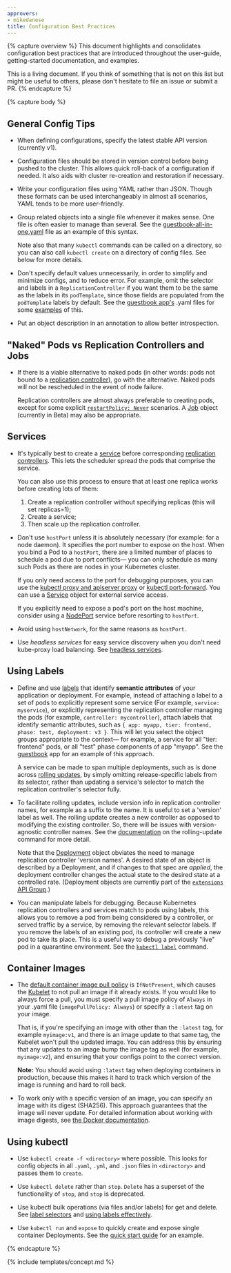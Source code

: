 ```yaml
---
approvers:
- mikedanese
title: Configuration Best Practices
---
```


{% capture overview %}
This document highlights and consolidates configuration best practices that are introduced throughout the user-guide, getting-started documentation, and examples.

This is a living document. If you think of something that is not on this list but might be useful to others, please don't hesitate to file an issue or submit a PR.
{% endcapture %}

{% capture body %}
## General Config Tips

- When defining configurations, specify the latest stable API version (currently v1).

- Configuration files should be stored in version control before being pushed to the cluster. This allows quick roll-back of a configuration if needed. It also aids with cluster re-creation and restoration if necessary.

- Write your configuration files using YAML rather than JSON. Though these formats can be used interchangeably in almost all scenarios, YAML tends to be more user-friendly.

- Group related objects into a single file whenever it makes sense. One file is often easier to manage than several. See the [guestbook-all-in-one.yaml](https://github.com/kubernetes/kubernetes/tree/{{page.githubbranch}}/examples/guestbook/all-in-one/guestbook-all-in-one.yaml) file as an example of this syntax.

  Note also that many `kubectl` commands can be called on a directory, so you can also call `kubectl create` on a directory of config files. See below for more details.

- Don't specify default values unnecessarily, in order to simplify and minimize configs, and to reduce error. For example, omit the selector and labels in a `ReplicationController` if you want them to be the same as the labels in its `podTemplate`, since those fields are populated from the `podTemplate` labels by default. See the [guestbook app's](https://github.com/kubernetes/kubernetes/tree/{{page.githubbranch}}/examples/guestbook/) .yaml files for some [examples](https://github.com/kubernetes/kubernetes/tree/{{page.githubbranch}}/examples/guestbook/frontend-deployment.yaml) of this.

- Put an object description in an annotation to allow better introspection.


## "Naked" Pods vs Replication Controllers and Jobs

- If there is a viable alternative to naked pods (in other words: pods not bound to a [replication controller](/docs/user-guide/replication-controller)), go with the alternative. Naked pods will not be rescheduled in the event of node failure.

  Replication controllers are almost always preferable to creating pods, except for some explicit [`restartPolicy: Never`](/docs/concepts/workloads/pods/pod-lifecycle/#restart-policy) scenarios. A [Job](/docs/concepts/jobs/run-to-completion-finite-workloads/) object (currently in Beta) may also be appropriate.


## Services

- It's typically best to create a [service](/docs/concepts/services-networking/service//) before corresponding [replication controllers](/docs/concepts/workloads/controllers/replicationcontroller/). This lets the scheduler spread the pods that comprise the service.

  You can also use this process to ensure that at least one replica works before creating lots of them:

    1. Create a replication controller without specifying replicas (this will set replicas=1);
    2. Create a service;
    3. Then scale up the replication controller.

- Don't use `hostPort` unless it is absolutely necessary (for example: for a node daemon). It specifies the port number to expose on the host. When you bind a Pod to a `hostPort`, there are a limited number of places to schedule a pod due to port conflicts— you can only schedule as many such Pods as there are nodes in your Kubernetes cluster.

  If you only need access to the port for debugging purposes, you can use the [kubectl proxy and apiserver proxy](/docs/tasks/access-kubernetes-api/http-proxy-access-api/) or [kubectl port-forward](/docs/tasks/access-application-cluster/port-forward-access-application-cluster/).
  You can use a [Service](/docs/concepts/services-networking/service//) object for external service access.

  If you explicitly need to expose a pod's port on the host machine, consider using a [NodePort](/docs/user-guide/services/#type-nodeport) service before resorting to `hostPort`.

- Avoid using `hostNetwork`, for the same reasons as `hostPort`.

- Use _headless services_ for easy service discovery when you don't need kube-proxy load balancing. See [headless services](/docs/user-guide/services/#headless-services).

## Using Labels

- Define and use [labels](/docs/user-guide/labels/) that identify __semantic attributes__ of your application or deployment. For example, instead of attaching a label to a set of pods to explicitly represent some service (For example, `service: myservice`), or explicitly representing the replication controller managing the pods  (for example, `controller: mycontroller`), attach labels that identify semantic attributes, such as `{ app: myapp, tier: frontend, phase: test, deployment: v3 }`. This will let you select the object groups appropriate to the context— for example, a service for all "tier: frontend" pods, or all "test" phase components of app "myapp". See the [guestbook](https://github.com/kubernetes/kubernetes/tree/{{page.githubbranch}}/examples/guestbook/) app for an example of this approach.

  A service can be made to span multiple deployments, such as is done across [rolling updates](/docs/tasks/run-application/rolling-update-replication-controller/), by simply omitting release-specific labels from its selector, rather than updating a service's selector to match the replication controller's selector fully.

- To facilitate rolling updates, include version info in replication controller names, for example as a suffix to the name. It is useful to set a 'version' label as well. The rolling update creates a new controller as opposed to modifying the existing controller. So, there will be issues with version-agnostic controller names. See the [documentation](/docs/tasks/run-application/rolling-update-replication-controller/) on the rolling-update command for more detail.

  Note that the [Deployment](/docs/concepts/workloads/controllers/deployment/) object obviates the need to manage replication controller 'version names'. A desired state of an object is described by a Deployment, and if changes to that spec are _applied_, the deployment controller changes the actual state to the desired state at a controlled rate. (Deployment objects are currently part of the [`extensions` API Group](/docs/concepts/overview/kubernetes-api/#api-groups).)

- You can manipulate labels for debugging. Because Kubernetes replication controllers and services match to pods using labels, this allows you to remove a pod from being considered by a controller, or served traffic by a service, by removing the relevant selector labels. If you remove the labels of an existing pod, its controller will create a new pod to take its place. This is a useful way to debug a previously "live" pod in a quarantine environment. See the [`kubectl label`](/docs/concepts/overview/working-with-objects/labels/) command.

## Container Images

- The [default container image pull policy](/docs/concepts/containers/images/) is `IfNotPresent`, which causes the [Kubelet](/docs/admin/kubelet/) to not pull an image if it already exists. If you would like to always force a pull, you must specify a pull image policy of `Always` in your .yaml file (`imagePullPolicy: Always`) or specify a `:latest` tag on your image.

  That is, if you're specifying an image with other than the `:latest` tag, for example `myimage:v1`, and there is an image update to that same tag, the Kubelet won't pull the updated image. You can address this by ensuring that any updates to an image bump the image tag as well (for example, `myimage:v2`), and ensuring that your configs point to the correct version.

  **Note:** You should avoid using `:latest` tag when deploying containers in production, because this makes it hard to track which version of the image is running and hard to roll back.

- To work only with a specific version of an image, you can specify an image with its digest (SHA256). This approach guarantees that the image will never update. For detailed information about working with image digests, see [the Docker documentation](https://docs.docker.com/engine/reference/commandline/pull/#pull-an-image-by-digest-immutable-identifier).

## Using kubectl

- Use `kubectl create -f <directory>` where possible. This looks for config objects in all `.yaml`, `.yml`, and `.json` files in `<directory>` and passes them to `create`.

- Use `kubectl delete` rather than `stop`. `Delete` has a superset of the functionality of `stop`, and `stop` is deprecated.

- Use kubectl bulk operations (via files and/or labels) for get and delete. See [label selectors](/docs/user-guide/labels/#label-selectors) and [using labels effectively](/docs/concepts/cluster-administration/manage-deployment/#using-labels-effectively).

- Use `kubectl run` and `expose` to quickly create and expose single container Deployments. See the [quick start guide](/docs/user-guide/quick-start/) for an example.

{% endcapture %}

{% include templates/concept.md %}
